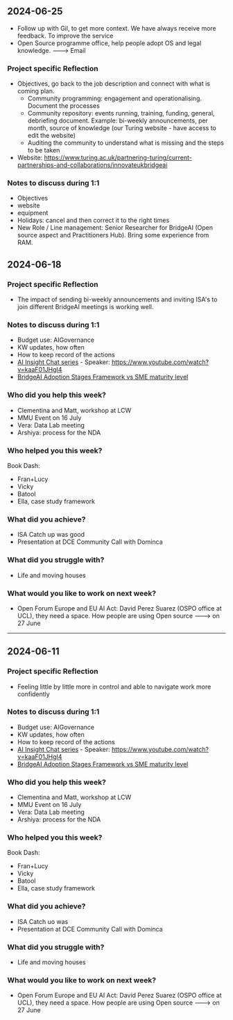 ## 2024-06-25

* Follow up with Gil, to get more context. We have always receive more feedback. To improve the service
* Open Source programme office, help people adopt OS and legal knowledge. ---> Email

### Project specific Reflection
- Objectives, go back to the job description and connect with what is coming plan. 
    - Community programming: engagement and operationalising. Document the processes
    - Community repository: events running, training, funding, general, debriefing document. Example: bi-weekly announcements, per month, source of knowledge (our Turing website - have access to edit the website)
    - Auditing the community to understand what is missing and the steps to be taken 
- Website: https://www.turing.ac.uk/partnering-turing/current-partnerships-and-collaborations/innovateukbridgeai

### Notes to discuss during 1:1
- Objectives
- website
- equipment
- Holidays: cancel and then correct it to the right times
- New Role / Line management: Senior Researcher for BridgeAI (Open source aspect and Practitioners Hub). Bring some experience from RAM. 


## 2024-06-18

### Project specific Reflection
- The impact of sending bi-weekly announcements and inviting ISA's to join different BridgeAI meetings is working well. 

### Notes to discuss during 1:1
- Budget use: AIGovernance
- KW updates, how often
- How to keep record of the actions
- [AI Insight Chat series](https://thealanturininstitute.sharepoint.com/:w:/r/sites/ISA/_layouts/15/Doc.aspx?sourcedoc=%7B24738FA4-85ED-42B9-9FA0-9786A2DC8CB2%7D&file=Fireside%20Chat%20series%20BridgeAI.docx&action=default&mobileredirect=true) - Speaker: https://www.youtube.com/watch?v=kaaF01JHgI4
- [BridgeAI Adoption Stages Framework vs SME maturity level](https://thealanturininstitute.sharepoint.com/:p:/s/InnovateUKlinks/EQKC0NKWe_ZHjNuAR9CUe4UBM0CENvUM6rPBbrM6DSyjSw?e=tLasYE)

### Who did you help this week?
- Clementina and Matt, workshop at LCW
- MMU Event on 16 July
- Vera: Data Lab meeting
- Arshiya: process for the NDA

### Who helped you this week?
Book Dash:
- Fran+Lucy
- Vicky
- Batool
- Ella, case study framework

### What did you achieve?
* ISA Catch up was good
* Presentation at DCE Community Call with Dominca

### What did you struggle with?
* Life and moving houses

### What would you like to work on next week?
- Open Forum Europe and EU AI Act: David Perez Suarez (OSPO office at UCL), they need a space. How people are using Open source  ---> on 27 June
____
## 2024-06-11

### Project specific Reflection
- Feeling little by little more in control and able to navigate work more confidently

### Notes to discuss during 1:1
- Budget use: AIGovernance
- KW updates, how often
- How to keep record of the actions
- [AI Insight Chat series](https://thealanturininstitute.sharepoint.com/:w:/r/sites/ISA/_layouts/15/Doc.aspx?sourcedoc=%7B24738FA4-85ED-42B9-9FA0-9786A2DC8CB2%7D&file=Fireside%20Chat%20series%20BridgeAI.docx&action=default&mobileredirect=true) - Speaker: https://www.youtube.com/watch?v=kaaF01JHgI4
- [BridgeAI Adoption Stages Framework vs SME maturity level](https://thealanturininstitute.sharepoint.com/:p:/s/InnovateUKlinks/EQKC0NKWe_ZHjNuAR9CUe4UBM0CENvUM6rPBbrM6DSyjSw?e=tLasYE)

### Who did you help this week?
- Clementina and Matt, workshop at LCW
- MMU Event on 16 July
- Vera: Data Lab meeting
- Arshiya: process for the NDA

### Who helped you this week?
Book Dash:
- Fran+Lucy
- Vicky
- Batool
- Ella, case study framework

### What did you achieve?
* ISA Catch uo was
* Presentation at DCE Community Call with Dominca

### What did you struggle with?
* Life and moving houses

### What would you like to work on next week?
- Open Forum Europe and EU AI Act: David Perez Suarez (OSPO office at UCL), they need a space. How people are using Open source  ---> on 27 June

